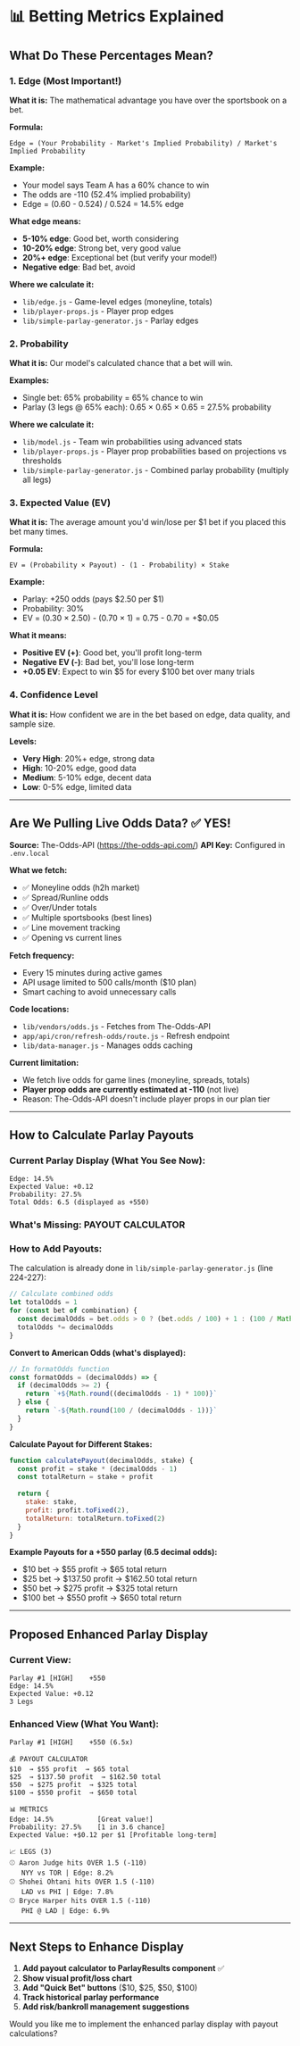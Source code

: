 # 📊 Betting Metrics Explained

## What Do These Percentages Mean?

### 1. **Edge** (Most Important!)
**What it is:** The mathematical advantage you have over the sportsbook on a bet.

**Formula:**
```
Edge = (Your Probability - Market's Implied Probability) / Market's Implied Probability
```

**Example:**
- Your model says Team A has a 60% chance to win
- The odds are -110 (52.4% implied probability)
- Edge = (0.60 - 0.524) / 0.524 = 14.5% edge

**What edge means:**
- **5-10% edge**: Good bet, worth considering
- **10-20% edge**: Strong bet, very good value
- **20%+ edge**: Exceptional bet (but verify your model!)
- **Negative edge**: Bad bet, avoid

**Where we calculate it:**
- `lib/edge.js` - Game-level edges (moneyline, totals)
- `lib/player-props.js` - Player prop edges
- `lib/simple-parlay-generator.js` - Parlay edges

### 2. **Probability**
**What it is:** Our model's calculated chance that a bet will win.

**Examples:**
- Single bet: 65% probability = 65% chance to win
- Parlay (3 legs @ 65% each): 0.65 × 0.65 × 0.65 = 27.5% probability

**Where we calculate it:**
- `lib/model.js` - Team win probabilities using advanced stats
- `lib/player-props.js` - Player prop probabilities based on projections vs thresholds
- `lib/simple-parlay-generator.js` - Combined parlay probability (multiply all legs)

### 3. **Expected Value (EV)**
**What it is:** The average amount you'd win/lose per $1 bet if you placed this bet many times.

**Formula:**
```
EV = (Probability × Payout) - (1 - Probability) × Stake
```

**Example:**
- Parlay: +250 odds (pays $2.50 per $1)
- Probability: 30%
- EV = (0.30 × 2.50) - (0.70 × 1) = 0.75 - 0.70 = +$0.05

**What it means:**
- **Positive EV (+)**: Good bet, you'll profit long-term
- **Negative EV (-)**: Bad bet, you'll lose long-term
- **+0.05 EV**: Expect to win $5 for every $100 bet over many trials

### 4. **Confidence Level**
**What it is:** How confident we are in the bet based on edge, data quality, and sample size.

**Levels:**
- **Very High**: 20%+ edge, strong data
- **High**: 10-20% edge, good data
- **Medium**: 5-10% edge, decent data
- **Low**: 0-5% edge, limited data

---

## Are We Pulling Live Odds Data? ✅ YES!

**Source:** The-Odds-API (https://the-odds-api.com/)
**API Key:** Configured in `.env.local`

**What we fetch:**
- ✅ Moneyline odds (h2h market)
- ✅ Spread/Runline odds
- ✅ Over/Under totals
- ✅ Multiple sportsbooks (best lines)
- ✅ Line movement tracking
- ✅ Opening vs current lines

**Fetch frequency:**
- Every 15 minutes during active games
- API usage limited to 500 calls/month ($10 plan)
- Smart caching to avoid unnecessary calls

**Code locations:**
- `lib/vendors/odds.js` - Fetches from The-Odds-API
- `app/api/cron/refresh-odds/route.js` - Refresh endpoint
- `lib/data-manager.js` - Manages odds caching

**Current limitation:** 
- We fetch live odds for game lines (moneyline, spreads, totals)
- **Player prop odds are currently estimated at -110** (not live)
- Reason: The-Odds-API doesn't include player props in our plan tier

---

## How to Calculate Parlay Payouts

### Current Parlay Display (What You See Now):
```
Edge: 14.5%
Expected Value: +0.12
Probability: 27.5%
Total Odds: 6.5 (displayed as +550)
```

### What's Missing: **PAYOUT CALCULATOR**

### How to Add Payouts:

The calculation is already done in `lib/simple-parlay-generator.js` (line 224-227):
```javascript
// Calculate combined odds
let totalOdds = 1
for (const bet of combination) {
  const decimalOdds = bet.odds > 0 ? (bet.odds / 100) + 1 : (100 / Math.abs(bet.odds)) + 1
  totalOdds *= decimalOdds
}
```

**Convert to American Odds (what's displayed):**
```javascript
// In formatOdds function
const formatOdds = (decimalOdds) => {
  if (decimalOdds >= 2) {
    return `+${Math.round((decimalOdds - 1) * 100)}`
  } else {
    return `-${Math.round(100 / (decimalOdds - 1))}`
  }
}
```

**Calculate Payout for Different Stakes:**
```javascript
function calculatePayout(decimalOdds, stake) {
  const profit = stake * (decimalOdds - 1)
  const totalReturn = stake + profit
  
  return {
    stake: stake,
    profit: profit.toFixed(2),
    totalReturn: totalReturn.toFixed(2)
  }
}
```

**Example Payouts for a +550 parlay (6.5 decimal odds):**
- $10 bet → $55 profit → $65 total return
- $25 bet → $137.50 profit → $162.50 total return
- $50 bet → $275 profit → $325 total return
- $100 bet → $550 profit → $650 total return

---

## Proposed Enhanced Parlay Display

### Current View:
```
Parlay #1 [HIGH]    +550
Edge: 14.5%
Expected Value: +0.12
3 Legs
```

### Enhanced View (What You Want):
```
Parlay #1 [HIGH]    +550 (6.5x)

💰 PAYOUT CALCULATOR
$10  → $55 profit  → $65 total
$25  → $137.50 profit  → $162.50 total
$50  → $275 profit  → $325 total
$100 → $550 profit  → $650 total

📊 METRICS
Edge: 14.5%           [Great value!]
Probability: 27.5%    [1 in 3.6 chance]
Expected Value: +$0.12 per $1 [Profitable long-term]

📈 LEGS (3)
⚾ Aaron Judge hits OVER 1.5 (-110)
   NYY vs TOR | Edge: 8.2%
⚾ Shohei Ohtani hits OVER 1.5 (-110)
   LAD vs PHI | Edge: 7.8%
⚾ Bryce Harper hits OVER 1.5 (-110)
   PHI @ LAD | Edge: 6.9%
```

---

## Next Steps to Enhance Display

1. **Add payout calculator to ParlayResults component** ✅
2. **Show visual profit/loss chart** 
3. **Add "Quick Bet" buttons** ($10, $25, $50, $100)
4. **Track historical parlay performance**
5. **Add risk/bankroll management suggestions**

Would you like me to implement the enhanced parlay display with payout calculations?



